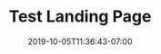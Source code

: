 ---
title: "Test Landing Page"
date: 2019-10-05T11:36:43-07:00
draft: true
layout: landing-page
linked_bundle: /test-landing-page/blocks/index.md
show_sidebar: false
---